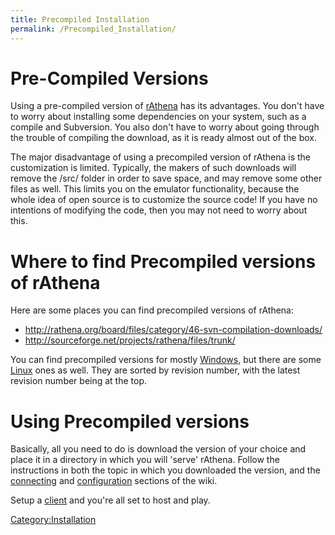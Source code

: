 ```yaml
---
title: Precompiled Installation
permalink: /Precompiled_Installation/
---
```


Pre-Compiled Versions
=====================

Using a pre-compiled version of [rAthena](/rAthena "wikilink") has its advantages. You don't have to worry about installing some dependencies on your system, such as a compile and Subversion. You also don't have to worry about going through the trouble of compiling the download, as it is ready almost out of the box.

The major disadvantage of using a precompiled version of rAthena is the customization is limited. Typically, the makers of such downloads will remove the /src/ folder in order to save space, and may remove some other files as well. This limits you on the emulator functionality, because the whole idea of open source is to customize the source code! If you have no intentions of modifying the code, then you may not need to worry about this.

Where to find Precompiled versions of rAthena
=============================================

Here are some places you can find precompiled versions of rAthena:

-   <http://rathena.org/board/files/category/46-svn-compilation-downloads/>
-   <http://sourceforge.net/projects/rathena/files/trunk/>

You can find precompiled versions for mostly [Windows](/wikipedia:Microsoft_Windows "wikilink"), but there are some [Linux](/wikipedia:Linux "wikilink") ones as well. They are sorted by revision number, with the latest revision number being at the top.

Using Precompiled versions
==========================

Basically, all you need to do is download the version of your choice and place it in a directory in which you will 'serve' rAthena. Follow the instructions in both the topic in which you downloaded the version, and the [connecting](/connecting "wikilink") and [configuration](/:Category:Configuration "wikilink") sections of the wiki.

Setup a [client](/:Category:Client_Configuration "wikilink") and you're all set to host and play.

[Category:Installation](/Category:Installation "wikilink")